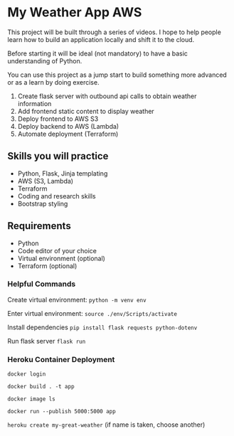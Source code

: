 # My Weather App AWS

This project will be built through a series of videos. I hope to help people learn how to build an application locally and shift it to the cloud.

Before starting it will be ideal (not mandatory) to have a basic understanding of Python.

You can use this project as a jump start to build something more advanced or as a learn by doing exercise.

1. Create flask server with outbound api calls to obtain weather information
2. Add frontend static content to display weather
3. Deploy frontend to AWS S3
4. Deploy backend to AWS (Lambda)
5. Automate deployment (Terraform)

## Skills you will practice

- Python, Flask, Jinja templating
- AWS (S3, Lambda)
- Terraform
- Coding and research skills
- Bootstrap styling

## Requirements

- Python
- Code editor of your choice
- Virtual environment (optional)
- Terraform (optional)

### Helpful Commands

Create virtual environment:
`python -m venv env`

Enter virtual environment:
`source ./env/Scripts/activate`

Install dependencies
`pip install flask requests python-dotenv`

Run flask server
`flask run`

### Heroku Container Deployment

`docker login`

`docker build . -t app`

`docker image ls`

`docker run --publish 5000:5000 app`

`heroku create my-great-weather` (if name is taken, choose another)